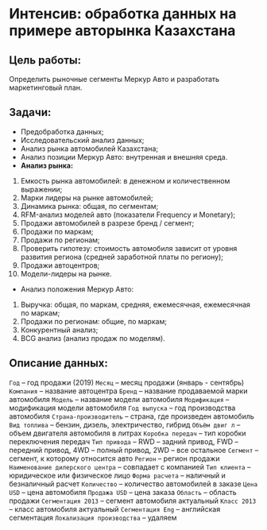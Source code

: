 # Интенсив: обработка данных на примере авторынка Казахстана

## Цель работы:
Определить рыночные сегменты Меркур Авто и разработать маркетинговый план.

## Задачи:
- Предобработка данных;
- Исследовательский анализ данных;
- Анализ рынка автомобилей Казахстана;
- Анализ позиции Меркур Авто: внутренная и внешняя среда.
- **Анализ рынка:**
1) Емкость рынка автомобилей: в денежном и количественном выражении;
2) Марки лидеры на рынке автомобилей;
3) Динамика рынка: общая, по сегментам;
4) RFM-анализ моделей авто (показатели Frequency и Monetary);
5) Продажи автомобилей в разрезе бренд / сегмент;
6) Продажи по маркам;
7) Продажи по регионам;
8) Проверить гипотезу: стоимость автомобиля зависит от уровня развития региона (средней заработной платы по региону);
9) Продажи автоцентров;
10) Модели-лидеры на рынке.
- Анализ положения Меркур Авто:
1) Выручка: общая, по маркам, средняя, ежемесячная, ежемесячная по маркам;
2) Продажи по регионам: общие, по маркам;
3) Конкурентный анализ;
4) BCG анализ (анализ продаж по моделям).

## Описание данных:
`Год` – год продажи (2019)
`Месяц` – месяц продажи (январь - сентябрь)
`Компания` – название автоцентра
`Бренд` – название продаваемой марки автомобиля
`Модель` – название модели автомобиля
`Модификация` – модификация модели автомобиля
`Год выпуска` – год производства автомобиля
`Страна-производитель` – страна, где произведен автомобиль
`Вид топлива` – бензин, дизель, электричество, гибрид
`Объём двиг л` – объем двигателя автомобиля в литрах
`Коробка передач` – тип коробки переключения передач 
`Тип привода` – RWD – задний привод, FWD – передний привод, 4WD – полный привод, 2WD – все остальное
`Сегмент` – сегмент, к которому относится авто
`Регион` – регион продажи
`Наименование дилерского центра` – совпадает с компанией 
`Тип клиента` – юридическое или физическое лицо 
`Форма расчета` – наличный и безналичный расчет
`Количество` – количество автомобилей в заказе
`Цена USD` – цена автомобиля
`Продажа USD` – цена заказа 
`Область` – область продажи
`Сегментация 2013` – сегмент автомобиля актуальный
`Класс 2013` – класс автомобиля актуальный
`Сегментация Eng` – английская сегментация
`Локализация производства` – удаляем 


